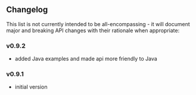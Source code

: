 <h2 class="github">Changelog</h2>

This list is not currently intended to be all-encompassing - it will document major and breaking API 
changes with their rationale when appropriate:

### v0.9.2
- added Java examples and made api more friendly to Java

### v0.9.1
- initial version

